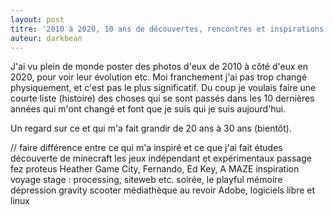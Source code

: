 ```yaml
---
layout: post
titre: '2010 à 2020, 10 ans de découvertes, rencontres et inspirations'
auteur: darkbean
---
```


J'ai vu plein de monde poster des photos d'eux de 2010 à côté d'eux en 2020, pour voir leur évolution etc. Moi franchement j'ai pas trop changé physiquement, et c'est pas le plus significatif. Du coup je voulais faire une courte liste (histoire) des choses qui se sont passés dans les 10 dernières années qui m'ont changé et font que je suis qui je suis aujourd'hui.

Un regard sur ce et qui m'a fait grandir de 20 ans à 30 ans (bientôt).


// faire différence entre ce qui m'a inspiré et ce que j'ai fait
études
découverte de minecraft
les jeux indépendant et expérimentaux
passage
fez
proteus
Heather
Game City, Fernando, Ed Key, A MAZE
inspiration voyage stage : processing, siteweb etc.
soirée, le playful
mémoire
dépression
gravity scooter
médiathèque
au revoir Adobe, logiciels libre et linux
